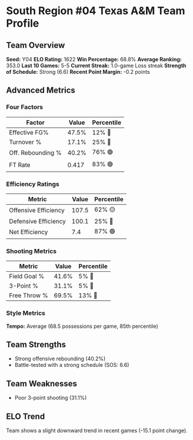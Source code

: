 # South Region #04 Texas A&M Team Profile
## Team Overview
**Seed:** Y04
**ELO Rating:** 1622
**Win Percentage:** 68.8%
**Average Ranking:** 353.0
**Last 10 Games:** 5-5
**Current Streak:** 1.0-game Loss streak
**Strength of Schedule:** Strong (6.6)
**Recent Point Margin:** -0.2 points

## Advanced Metrics
### Four Factors
| Factor | Value | Percentile |
|--------|-------|------------|
| Effective FG% | 47.5% | 12% 🔴 |
| Turnover % | 17.1% | 25% 🔴 |
| Off. Rebounding % | 40.2% | 76% 🟢 |
| FT Rate | 0.417 | 83% 🟢 |

### Efficiency Ratings
| Metric | Value | Percentile |
|--------|-------|------------|
| Offensive Efficiency | 107.5 | 62% 🟡 |
| Defensive Efficiency | 100.1 | 25% 🔴 |
| Net Efficiency | 7.4 | 87% 🟢 |

### Shooting Metrics
| Metric | Value | Percentile |
|--------|-------|------------|
| Field Goal % | 41.6% | 5% 🔴 |
| 3-Point % | 31.1% | 5% 🔴 |
| Free Throw % | 69.5% | 13% 🔴 |

### Style Metrics
**Tempo:** Average (68.5 possessions per game, 85th percentile)

## Team Strengths
* Strong offensive rebounding (40.2%)
* Battle-tested with a strong schedule (SOS: 6.6)

## Team Weaknesses
* Poor 3-point shooting (31.1%)

## ELO Trend
Team shows a slight downward trend in recent games (-15.1 point change).

